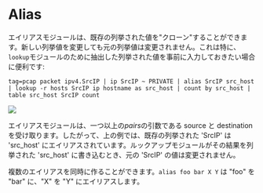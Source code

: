 # Alias

エイリアスモジュールは、既存の列挙された値を"クローン"することができます。新しい列挙値を変更しても元の列挙値は変更されません。これは特に、`lookup`モジュールのために抽出した列挙された値を事前に入力しておきたい場合に便利です:

```
tag=pcap packet ipv4.SrcIP | ip SrcIP ~ PRIVATE | alias SrcIP src_host | lookup -r hosts SrcIP ip hostname as src_host | count by src_host | table src_host SrcIP count
```

![](alias.png)

エイリアスモジュールは、一つ以上の*pairs*の引数である source と destination を受け取ります。したがって、上の例では、既存の列挙された 'SrcIP' は 'src_host' にエイリアスされています。ルックアップモジュールがその結果を列挙された 'src_host' に書き込むとき、元の 'SrcIP' の値は変更されません。

複数のエイリアスを同時に作ることができます。`alias foo bar X Y` は "foo" を "bar" に、"X" を "Y" にエイリアスします。
